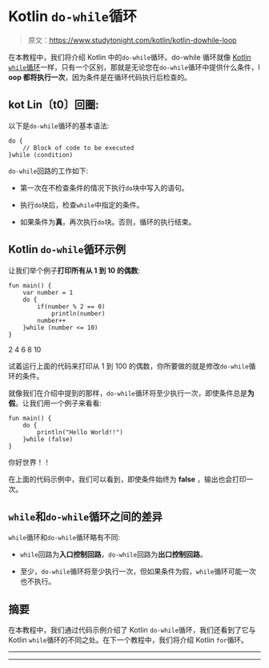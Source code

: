 # Kotlin `do-while`循环

> 原文：<https://www.studytonight.com/kotlin/kotlin-dowhile-loop>

在本教程中，我们将介绍 Kotlin 中的`do-while`循环。do-while 循环就像 [Kotlin `while`循环](https://www.studytonight.com/kotlin/kotlin-while-loop)一样，只有一个区别，那就是无论您在`do-while`循环中提供什么条件，l **oop 都将执行一次**，因为条件是在循环代码执行后检查的。

## kot Lin〔t0〕回圈:

以下是`do-while`循环的基本语法:

```
do {
    // Block of code to be executed
}while (condition)
```

`do-while`回路的工作如下:

*   第一次在不检查条件的情况下执行`do`块中写入的语句。

*   执行`do`块后，检查`while`中指定的条件。

*   如果条件为**真**，再次执行`do`块。否则，循环的执行结束。

## Kotlin `do-while`循环示例

让我们举个例子**打印所有从 1 到 10 的偶数**:

```
fun main() {
    var number = 1
    do {
        if(number % 2 == 0)
            println(number)
        number++
    }while (number <= 10)
}
```

2
4
6
8
10

试着运行上面的代码来打印从 1 到 100 的偶数，你所要做的就是修改`do-while`循环的条件。

就像我们在介绍中提到的那样，`do-while`循环将至少执行一次，即使条件总是**为假**。让我们用一个例子来看看:

```
fun main() {
    do {
        println("Hello World!!")
    }while (false)
}
```

你好世界！！

在上面的代码示例中，我们可以看到，即使条件始终为 **false** ，输出也会打印一次。

## `while`和`do-while`循环之间的差异

`while`循环和`do-while`循环略有不同:

*   `while`回路为**入口控制回路**，`do-while`回路为**出口控制回路**。

*   至少，`do-while`循环将至少执行一次，但如果条件为假，`while`循环可能一次也不执行。

## 摘要

在本教程中，我们通过代码示例介绍了 Kotlin `do-while`循环，我们还看到了它与 Kotlin `while`循环的不同之处。在下一个教程中，我们将介绍 Kotlin `for`循环。

* * *

* * *